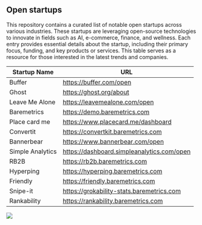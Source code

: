 ## Open startups

This repository contains a curated list of notable open startups across various industries. 
These startups are leveraging open-source technologies to innovate in fields such as AI, e-commerce, finance, and wellness. 
Each entry provides essential details about the startup, including their primary focus, funding, and key products or services. 
This table serves as a resource for those interested in the latest trends and companies.

| Startup Name | URL |
|--------------|----------|
| Buffer | https://buffer.com/open | 
| Ghost | https://ghost.org/about |
| Leave Me Alone | https://leavemealone.com/open | 
| Baremetrics | https://demo.baremetrics.com |
| Place card me | https://www.placecard.me/dashboard |
| Convertit | https://convertkit.baremetrics.com |
| Bannerbear | https://www.bannerbear.com/open |
| Simple Analytics | https://dashboard.simpleanalytics.com/open | 
| RB2B | https://rb2b.baremetrics.com | 
| Hyperping | https://hyperping.baremetrics.com | 
| Friendly | https://friendly.baremetrics.com |
| Snipe-it | https://grokability-stats.baremetrics.com |
| Rankability | https://rankability.baremetrics.com | 


![](https://komarev.com/ghpvc/?username=openstartup&style=for-the-badge)
